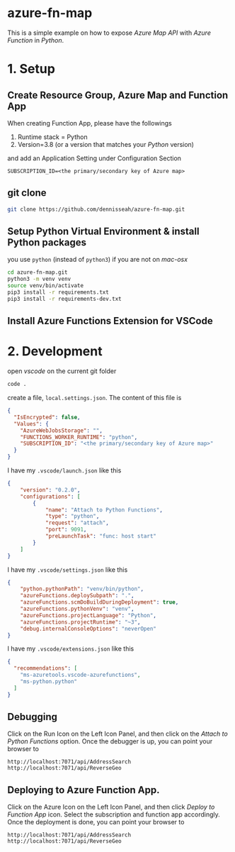 # azure-fn-map
This is a simple example on how to expose _Azure Map API_ with _Azure Function_ in _Python_.

# 1. Setup

## Create Resource Group, Azure Map and Function App
When creating Function App, please have the followings 
1. Runtime stack = Python
1. Version=3.8 (or a version that matches your _Python_ version)

and add an Application Setting under Configuration Section
```
SUBSCRIPTION_ID=<the primary/secondary key of Azure map>
```


## git clone
```bash
git clone https://github.com/dennisseah/azure-fn-map.git
```

## Setup Python Virtual Environment & install Python packages
you use `python` (instead of `python3`) if you are not on _mac-osx_
```bash
cd azure-fn-map.git
python3 -m venv venv
source venv/bin/activate
pip3 install -r requirements.txt
pip3 install -r requirements-dev.txt
```

## Install Azure Functions Extension for VSCode

# 2. Development
open _vscode_ on the current git folder
```bash
code .
```
create a file, `local.settings.json`. The content of this file is
```json
{
  "IsEncrypted": false,
  "Values": {
    "AzureWebJobsStorage": "",
    "FUNCTIONS_WORKER_RUNTIME": "python",
    "SUBSCRIPTION_ID": "<the primary/secondary key of Azure map>"
  }
}
```

I have my `.vscode/launch.json` like this
```json
{
    "version": "0.2.0",
    "configurations": [
        {
            "name": "Attach to Python Functions",
            "type": "python",
            "request": "attach",
            "port": 9091,
            "preLaunchTask": "func: host start"
        }
    ]
}
```

I have my `.vscode/settings.json` like this
```json
{
    "python.pythonPath": "venv/bin/python",
    "azureFunctions.deploySubpath": ".",
    "azureFunctions.scmDoBuildDuringDeployment": true,
    "azureFunctions.pythonVenv": "venv",
    "azureFunctions.projectLanguage": "Python",
    "azureFunctions.projectRuntime": "~3",
    "debug.internalConsoleOptions": "neverOpen"
}
```

I have my `.vscode/extensions.json` like this
```json
{
  "recommendations": [
    "ms-azuretools.vscode-azurefunctions",
    "ms-python.python"
  ]
}
```

## Debugging
Click on the Run Icon on the Left Icon Panel, and then click on the _Attach to Python Functions_ option.
Once the debugger is up, you can point your browser to
```
http://localhost:7071/api/AddressSearch
http://localhost:7071/api/ReverseGeo
```

## Deploying to Azure Function App.
Click on the Azure Icon on the Left Icon Panel, and then click _Deploy to Function App_ icon.
Select the subscription and function app accordingly. Once the deployment is done,
you can point your browser to
```
http://localhost:7071/api/AddressSearch
http://localhost:7071/api/ReverseGeo
```
